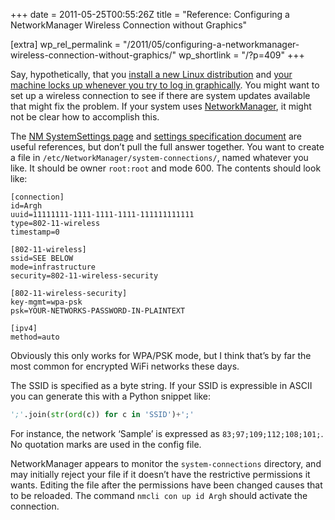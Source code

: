 +++
date = 2011-05-25T00:55:26Z
title = "Reference: Configuring a NetworkManager Wireless Connection without Graphics"

[extra]
wp_rel_permalink = "/2011/05/configuring-a-networkmanager-wireless-connection-without-graphics/"
wp_shortlink = "/?p=409"
+++

Say, hypothetically, that you
[install a new Linux distribution](http://fedoraproject.org/) and
[your machine locks up whenever you try to log in graphically](/?p=407 "What
to Do If Fedora 15 Locks Up on Login"). You might want to set up a wireless
connection to see if there are system updates available that might fix the
problem. If your system uses
[NetworkManager](http://live.gnome.org/NetworkManager/), it might not be clear
how to accomplish this.

The
[NM SystemSettings page](http://live.gnome.org/NetworkManager/SystemSettings)
and
[settings specification document](http://projects.gnome.org/NetworkManager/developers/settings-spec-08.html)
are useful references, but don’t pull the full answer together. You want to
create a file in `/etc/NetworkManager/system-connections/`, named whatever you
like. It should be owner `root:root` and mode 600. The contents should look
like:

```
[connection]
id=Argh
uuid=11111111-1111-1111-1111-111111111111
type=802-11-wireless
timestamp=0

[802-11-wireless]
ssid=SEE BELOW
mode=infrastructure
security=802-11-wireless-security

[802-11-wireless-security]
key-mgmt=wpa-psk
psk=YOUR-NETWORKS-PASSWORD-IN-PLAINTEXT

[ipv4]
method=auto
```

Obviously this only works for WPA/PSK mode, but I think that’s by far the most
common for encrypted WiFi networks these days.

The SSID is specified as a byte
string. If your SSID is expressible in ASCII you can generate this with a
Python snippet like:

```python
';'.join(str(ord(c)) for c in 'SSID')+';'
```

For instance, the network ‘Sample’ is expressed as `83;97;109;112;108;101;`.
No quotation marks are used in the config file.

NetworkManager appears to monitor the `system-connections` directory, and may
initially reject your file if it doesn’t have the restrictive permissions it
wants. Editing the file after the permissions have been changed causes that to
be reloaded. The command `nmcli con up id Argh` should activate the
connection.
